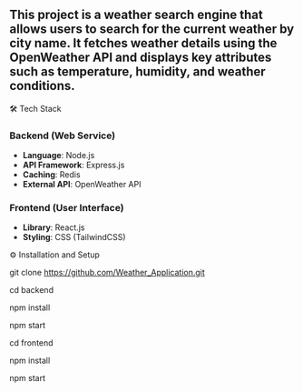 
<h2>This project is a weather search engine that allows users to search for the current weather by city name. It fetches weather details using the OpenWeather API and displays key attributes such as temperature, humidity, and weather conditions.</h2>

🛠️ Tech Stack

### Backend (Web Service)
- **Language**: Node.js  
- **API Framework**: Express.js  
- **Caching**: Redis  
- **External API**: OpenWeather API  

### Frontend (User Interface)
- **Library**: React.js  
- **Styling**: CSS (TailwindCSS)


⚙️ Installation and Setup

git clone https://github.com/Weather_Application.git

cd backend

npm install

npm start


cd frontend

npm install

npm start
